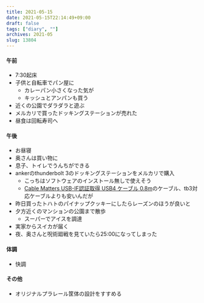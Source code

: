 ```yaml
---
title: 2021-05-15
date: 2021-05-15T22:14:49+09:00
draft: false
tags: ["diary", ""]
archives: 2021-05
slug: 13804
---
```

#### 午前
- 7:30起床
- 子供と自転車でパン屋に
  - カレーパン小さくなった気が
  - キッシュとアンパンも買う
- 近くの公園でダラダラと遊ぶ
- メルカリで買ったドッキングステーションが売れた
- 昼食は回転寿司へ
#### 午後
- お昼寝
- 奥さんは買い物に
- 息子、トイレでうんちができる
- ankerのthunderbolt 3のドッキングステーションをメルカリで購入
  - こっちはソフトウェアのインストール無しで使えそう
  - [Cable Matters USB-IF認証取得 USB4 ケーブル 0.8m](https://www.amazon.co.jp/dp/B08Q79BY1X/)のケーブル、tb3対応ケーブルよりも安いんだが
- 昨日買ったトハトのパイナップクッキーにしたらレーズンのほうが良いと
- 夕方近くのマンションの公園まで散歩
  - スーパーでアイスを調達
- 実家からスイカが届く
- 夜、奥さんと呪術廻戦を見ていたら25:00になってしまった
#### 体調
- 快調
#### その他
- オリジナルプラレール筐体の設計をすすめる